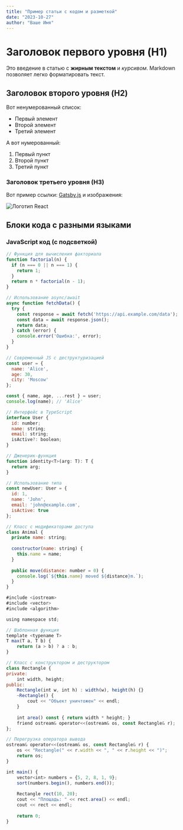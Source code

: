 ```yaml
---
title: "Пример статьи с кодом и разметкой"
date: "2023-10-27"
author: "Ваше Имя"
---
```


# Заголовок первого уровня (H1)

Это введение в статью с **жирным текстом** и *курсивом*. Markdown позволяет легко форматировать текст.

## Заголовок второго уровня (H2)

Вот ненумерованный список:

- Первый элемент
- Второй элемент
- Третий элемент

А вот нумерованный:

1. Первый пункт
2. Второй пункт
3. Третий пункт

### Заголовок третьего уровня (H3)

Вот пример ссылки: [Gatsby.js](https://www.gatsbyjs.com) и изображения:

![Логотип React](https://upload.wikimedia.org/wikipedia/commons/a/a7/React-icon.svg)

## Блоки кода с разными языками

### JavaScript код (с подсветкой)

```javascript
// Функция для вычисления факториала
function factorial(n) {
  if (n === 0 || n === 1) {
    return 1;
  }
  return n * factorial(n - 1);
}

// Использование async/await
async function fetchData() {
  try {
    const response = await fetch('https://api.example.com/data');
    const data = await response.json();
    return data;
  } catch (error) {
    console.error('Ошибка:', error);
  }
}

// Современный JS с деструктуризацией
const user = {
  name: 'Alice',
  age: 30,
  city: 'Moscow'
};

const { name, age, ...rest } = user;
console.log(name); // 'Alice'

// Интерфейс в TypeScript
interface User {
  id: number;
  name: string;
  email: string;
  isActive?: boolean;
}

// Дженерик-функция
function identity<T>(arg: T): T {
  return arg;
}

// Использование типа
const newUser: User = {
  id: 1,
  name: 'John',
  email: 'john@example.com',
  isActive: true
};

// Класс с модификаторами доступа
class Animal {
  private name: string;
  
  constructor(name: string) {
    this.name = name;
  }
  
  public move(distance: number = 0) {
    console.log(`${this.name} moved ${distance}m.`);
  }
}

#include <iostream>
#include <vector>
#include <algorithm>

using namespace std;

// Шаблонная функция
template <typename T>
T max(T a, T b) {
    return (a > b) ? a : b;
}

// Класс с конструктором и деструктором
class Rectangle {
private:
    int width, height;
public:
    Rectangle(int w, int h) : width(w), height(h) {}
    ~Rectangle() {
        cout << "Объект уничтожен" << endl;
    }
    
    int area() const { return width * height; }
    friend ostream& operator<<(ostream& os, const Rectangle& r);
};

// Перегрузка оператора вывода
ostream& operator<<(ostream& os, const Rectangle& r) {
    os << "Rectangle(" << r.width << ", " << r.height << ")";
    return os;
}

int main() {
    vector<int> numbers = {5, 2, 8, 1, 9};
    sort(numbers.begin(), numbers.end());
    
    Rectangle rect(10, 20);
    cout << "Площадь: " << rect.area() << endl;
    cout << rect << endl;
    
    return 0;
}